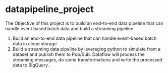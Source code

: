 # datapipeline_project

The Objective of this project is to build an end-to-end data pipeline that can handle event based batch data and build a streaming pipeline.
1. Build an end-to-end data pipeline that can handle event-based batch data in cloud storage. 
2. Build a streaming data pipeline by leveraging python to simulate from a dataset and publish them to Pub/Sub. Dataflow will process the streaming messages, do some transformations and write the processed data to BigQuery.

